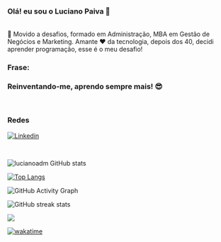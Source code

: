 ### Olá! eu sou o Luciano Paiva 👋
<br/>
🎯 Movido a desafios,  formado em Administração, MBA em Gestão de Negócios e Marketing.
 Amante ❤️ da tecnologia, depois dos 40, decidi  aprender programação, esse é o meu desafio! 

<br/>

###  Frase:
### Reinventando-me, aprendo sempre mais! 😎

<br/>

### Redes

[![Linkedin](https://img.shields.io/badge/LinkedIn-0077B5?style=for-the-badge&logo=linkedin&logoColor=white)](linkedin.com/in/luciano-paiva)

<br/>

![lucianoadm GitHub stats](https://github-readme-stats.vercel.app/api?username=lucianoadm&show_icons=true&theme=merko)
<br/>

[![Top Langs](https://github-readme-stats.vercel.app/api/top-langs/?username=lucianoadm&layout=compact)](https://github.com/lucianoadm/github-readme-stats)

![GitHub Activity Graph](https://activity-graph.herokuapp.com/graph?username=lucianoadm) 

![GitHub streak stats](https://github-readme-streak-stats.herokuapp.com/?user=lucianoadm)  

![](https://komarev.com/ghpvc/?username=lucianoadm)  

[![wakatime](https://wakatime.com/badge/user/10d19f83-8ead-4f77-a7b5-03722c09aaa4.svg)](https://wakatime.com/@10d19f83-8ead-4f77-a7b5-03722c09aaa4)


